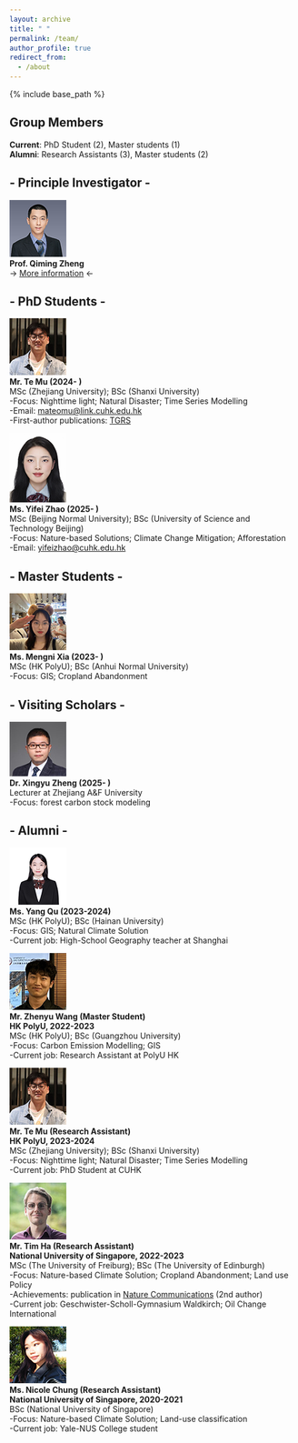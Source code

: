 ```yaml
---
layout: archive
title: " "
permalink: /team/
author_profile: true
redirect_from:
  - /about
---
```

 
{% include base_path %}

## Group Members
**Current**: PhD Student (2), Master students (1)  
**Alumni**: Research Assistants (3), Master students (2)  

## - Principle Investigator - 
![](qiming3.png)  
**Prof. Qiming Zheng**  
-> [More information](https://qmzheng09work.github.io/cv/) <-
  
## - PhD Students - 
![](MuTE.png)  
**Mr. Te Mu (2024- )**  
MSc (Zhejiang University); BSc (Shanxi University)  
-Focus: Nighttime light; Natural Disaster; Time Series Modelling  
-Email: mateomu@link.cuhk.edu.hk    
-First-author publications: [TGRS](https://ieeexplore.ieee.org/document/10781441)

![](yifei_2.png)  
**Ms. Yifei Zhao (2025- )**  
MSc (Beijing Normal University); BSc (University of Science and Technology Beijing)  
-Focus: Nature-based Solutions; Climate Change Mitigation; Afforestation  
-Email: yifeizhao@cuhk.edu.hk   

## - Master Students - 
![](mengni.png)  
**Ms. Mengni Xia (2023- )**  
MSc (HK PolyU); BSc (Anhui Normal University)  
-Focus: GIS; Cropland Abandonment  

## - Visiting Scholars - 
![](xinyu.png)  
**Dr. Xingyu Zheng (2025- )**  
Lecturer at Zhejiang A&F University   
-Focus: forest carbon stock modeling

## - Alumni - 
![](quyang.png)  
**Ms. Yang Qu (2023-2024)**  
MSc (HK PolyU); BSc (Hainan University)  
-Focus: GIS; Natural Climate Solution  
-Current job: High-School Geography teacher at Shanghai  

![](zhenyu.png)  
**Mr. Zhenyu Wang (Master Student)**  
**HK PolyU, 2022-2023**  
MSc (HK PolyU); BSc (Guangzhou University)  
-Focus: Carbon Emission Modelling; GIS  
-Current job: Research Assistant at PolyU HK  

![](MuTE.png)  
**Mr. Te Mu (Research Assistant)**   
**HK PolyU, 2023-2024**  
MSc (Zhejiang University); BSc (Shanxi University)  
-Focus: Nighttime light; Natural Disaster; Time Series Modelling  
-Current job: PhD Student at CUHK

![](Tim.png)  
**Mr. Tim Ha (Research Assistant)**  
**National University of Singapore, 2022-2023**   
MSc (The University of Freiburg); BSc (The University of Edinburgh)  
-Focus: Nature-based Climate Solution; Cropland Abandonment; Land use Policy  
-Achievements: publication in [Nature Communications](https://www.nature.com/articles/s41467-023-41837-y) (2nd author)  
-Current job: Geschwister-Scholl-Gymnasium Waldkirch; Oil Change International  

![](nicole.png)  
**Ms. Nicole Chung (Research Assistant)**  
**National University of Singapore, 2020-2021**  
BSc (National University of Singapore)  
-Focus: Nature-based Climate Solution; Land-use classification  
-Current job: Yale-NUS College student  




